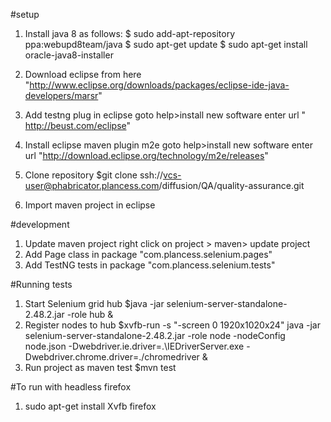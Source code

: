#setup
1. Install java 8 as follows:
	$ sudo add-apt-repository ppa:webupd8team/java
	$ sudo apt-get update
	$ sudo apt-get install oracle-java8-installer

2. Download eclipse from here "http://www.eclipse.org/downloads/packages/eclipse-ide-java-developers/marsr"

3. Add testng plug in eclipse 
   goto help>install new software
   enter url " http://beust.com/eclipse"
4. Install eclipse maven plugin m2e
	goto help>install new software
    enter url "http://download.eclipse.org/technology/m2e/releases"
5. Clone repository
	$git clone ssh://vcs-user@phabricator.plancess.com/diffusion/QA/quality-assurance.git
6. Import maven project in eclipse

#development

1. Update maven project
   right click on project > maven> update project
2. Add Page class in package "com.plancess.selenium.pages"
3. Add TestNG tests in  package "com.plancess.selenium.tests"

#Running tests

1. Start Selenium grid hub 
 	$java -jar selenium-server-standalone-2.48.2.jar -role hub &
2. Register nodes to hub 
	$xvfb-run -s "-screen 0 1920x1020x24" java -jar selenium-server-standalone-2.48.2.jar -role node -nodeConfig node.json -Dwebdriver.ie.driver=.\IEDriverServer.exe -Dwebdriver.chrome.driver=./chromedriver & 
3. Run project as maven test
	$mvn test
	
#To run with headless firefox 
1. sudo apt-get install Xvfb firefox



